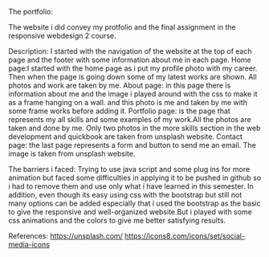 The portfolio:

The website i did convey my protfolio and the final assignment in the responsive webdesign 2 course.

Description:
I started with the navigation of the website at the top of each page and the footer with some information about me in each page.
Home page:I started with the home page as i put my profile photo with my career. Then when the page is going down some of my latest works are shown. All photos and work are taken by me.
About page: in this page there is information about me  and the image i played around with the css to make it as a frame hanging on a wall. and this photo is me and taken by me with some frame works before adding it.
Portfolio page: is the page that represents my all skills and some examples of my work.All the photos are taken and done by me. Only two photos in the more skills section in the web development and quickbook are taken from unsplash website.
Contact page:  the last page represents a form and button to send me an email. The image is taken from unsplash website.

The barriers i faced:
Trying to use java script and some plug ins for more animation but faced some difficulties in applying it to be pushed in github so i had to remove them and use only what i have learned in this semester. In addition, even though its easy using css with the bootstrap but still not many options can be added especially that i used the bootstrap as the basic to give the responsive and well-organized website.But i played with some css animations and the colors to give me better satisfying results.



References:
https://unsplash.com/
https://icons8.com/icons/set/social-media-icons
